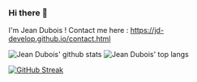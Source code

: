 ### Hi there 👋
I'm Jean Dubois !
Contact me here : https://jd-develop.github.io/contact.html

![Jean Dubois' github stats](https://github-readme-stats.vercel.app/api?username=jd-develop&show_icons=true&theme=dark&hide_border=true)
![Jean Dubois' top langs](https://github-readme-stats.vercel.app/api/top-langs/?username=jd-develop&layout=compact&theme=dark&hide_border=true)

[![GitHub Streak](http://github-readme-streak-stats.herokuapp.com?user=jd-develop&theme=dark&hide_border=true)](https://git.io/streak-stats)

<!--
**jd-develop/jd-develop** is a ✨ _special_ ✨ repository because its `README.md` (this file) appears on your GitHub profile.

Here are some ideas to get you started:

- 🔭 I’m currently working on ...
- 🌱 I’m currently learning ...
- 👯 I’m looking to collaborate on ...
- 🤔 I’m looking for help with ...
- 💬 Ask me about ...
- 📫 How to reach me: ...
- 😄 Pronouns: ...
- ⚡ Fun fact: ...
-->
